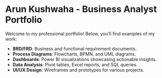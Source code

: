 # Arun Kushwaha - Business Analyst Portfolio  
Welcome to my professional portfolio! Below, you’ll find examples of my work:
- **BRD/FRD**: Business and functional requirement documents.
- **Process Diagrams**: Flowcharts, BPMN, and UML diagrams.
- **Dashboards**: Power BI visualizations showcasing actionable insights.
- **Data Analysis**: Pivot tables, Excel reports, and SQL queries.
- **UI/UX Design**: Wireframes and prototypes for various projects.

